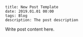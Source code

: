 ```
title: New Post Template
date: 2019.01.01 00:00
tags: Blog
description: The post description
```

Write post content here.